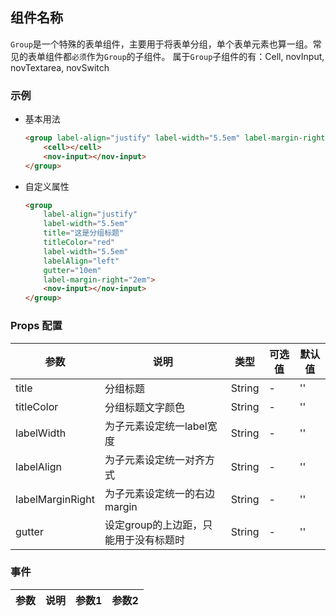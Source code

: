 ## 组件名称

 `Group`是一个特殊的表单组件，主要用于将表单分组，单个表单元素也算一组。常见的表单组件都`必须`作为`Group`的子组件。
        属于`Group`子组件的有：Cell, novInput, novTextarea, novSwitch

### 示例

- 基本用法
    ```html
    <group label-align="justify" label-width="5.5em" label-margin-right="2em">
        <cell></cell>
        <nov-input></nov-input>
    </group>
    ```

- 自定义属性
    ```html
    <group 
        label-align="justify" 
        label-width="5.5em"
        title="这是分组标题"
        titleColor="red"
        label-width="5.5em"
        labelAlign="left"
        gutter="10em"
        label-margin-right="2em">
        <nov-input></nov-input>
    </group>
    ```

### Props 配置

| 参数 | 说明 | 类型 | 可选值 | 默认值 |
| - | - | - | - | - |
| title | 分组标题 | String | - | '' |
| titleColor | 分组标题文字颜色 | String | - | '' |
| labelWidth | 为子元素设定统一label宽度 | String | - | '' |
| labelAlign | 为子元素设定统一对齐方式 | String | - | '' |
| labelMarginRight | 为子元素设定统一的右边margin | String | - | '' |
| gutter | 设定group的上边距，只能用于没有标题时 | String | - | '' |

### 事件

| 参数 | 说明 | 参数1 | 参数2 |
| - | - | - | - |
